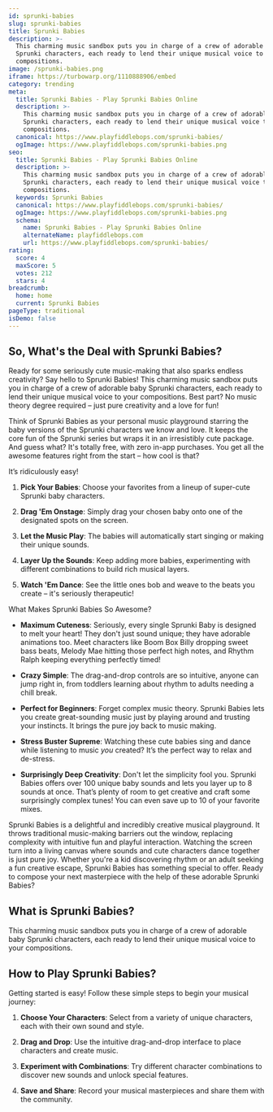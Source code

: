 ```yaml
---
id: sprunki-babies
slug: sprunki-babies
title: Sprunki Babies
description: >-
  This charming music sandbox puts you in charge of a crew of adorable baby
  Sprunki characters, each ready to lend their unique musical voice to your
  compositions.
image: /sprunki-babies.png
iframe: https://turbowarp.org/1110888906/embed
category: trending
meta:
  title: Sprunki Babies - Play Sprunki Babies Online
  description: >-
    This charming music sandbox puts you in charge of a crew of adorable baby
    Sprunki characters, each ready to lend their unique musical voice to your
    compositions.
  canonical: https://www.playfiddlebops.com/sprunki-babies/
  ogImage: https://www.playfiddlebops.com/sprunki-babies.png
seo:
  title: Sprunki Babies - Play Sprunki Babies Online
  description: >-
    This charming music sandbox puts you in charge of a crew of adorable baby
    Sprunki characters, each ready to lend their unique musical voice to your
    compositions.
  keywords: Sprunki Babies
  canonical: https://www.playfiddlebops.com/sprunki-babies/
  ogImage: https://www.playfiddlebops.com/sprunki-babies.png
  schema:
    name: Sprunki Babies - Play Sprunki Babies Online
    alternateName: playfiddlebops.com
    url: https://www.playfiddlebops.com/sprunki-babies/
rating:
  score: 4
  maxScore: 5
  votes: 212
  stars: 4
breadcrumb:
  home: home
  current: Sprunki Babies
pageType: traditional
isDemo: false
---
```


## So, What's the Deal with Sprunki Babies?

Ready for some seriously cute music-making that also sparks endless creativity? Say hello to Sprunki Babies! This charming music sandbox puts you in charge of a crew of adorable baby Sprunki characters, each ready to lend their unique musical voice to your compositions. Best part? No music theory degree required – just pure creativity and a love for fun!

Think of Sprunki Babies as your personal music playground starring the baby versions of the Sprunki characters we know and love. It keeps the core fun of the Sprunki series but wraps it in an irresistibly cute package. And guess what? It's totally free, with zero in-app purchases. You get all the awesome features right from the start – how cool is that?

It’s ridiculously easy!

1. **Pick Your Babies**: Choose your favorites from a lineup of super-cute Sprunki baby characters.

1. **Drag 'Em Onstage**: Simply drag your chosen baby onto one of the designated spots on the screen.

1. **Let the Music Play**: The babies will automatically start singing or making their unique sounds.

1. **Layer Up the Sounds**: Keep adding more babies, experimenting with different combinations to build rich musical layers.

1. **Watch 'Em Dance**: See the little ones bob and weave to the beats you create – it's seriously therapeutic!

What Makes Sprunki Babies So Awesome?

- **Maximum Cuteness**: Seriously, every single Sprunki Baby is designed to melt your heart! They don't just sound unique; they have adorable animations too. Meet characters like Boom Box Billy dropping sweet bass beats, Melody Mae hitting those perfect high notes, and Rhythm Ralph keeping everything perfectly timed!

- **Crazy Simple**: The drag-and-drop controls are so intuitive, anyone can jump right in, from toddlers learning about rhythm to adults needing a chill break.

- **Perfect for Beginners**: Forget complex music theory. Sprunki Babies lets you create great-sounding music just by playing around and trusting your instincts. It brings the pure joy back to music making.

- **Stress Buster Supreme**: Watching these cute babies sing and dance while listening to music *you* created? It’s the perfect way to relax and de-stress.

- **Surprisingly Deep Creativity**: Don't let the simplicity fool you. Sprunki Babies offers over 100 unique baby sounds and lets you layer up to 8 sounds at once. That’s plenty of room to get creative and craft some surprisingly complex tunes! You can even save up to 10 of your favorite mixes.

Sprunki Babies is a delightful and incredibly creative musical playground. It throws traditional music-making barriers out the window, replacing complexity with intuitive fun and playful interaction. Watching the screen turn into a living canvas where sounds and cute characters dance together is just pure joy. Whether you're a kid discovering rhythm or an adult seeking a fun creative escape, Sprunki Babies has something special to offer. Ready to compose your next masterpiece with the help of these adorable Sprunki Babies?

## What is Sprunki Babies?

This charming music sandbox puts you in charge of a crew of adorable baby Sprunki characters, each ready to lend their unique musical voice to your compositions.

## How to Play Sprunki Babies?

Getting started is easy! Follow these simple steps to begin your musical journey:

1. **Choose Your Characters**: Select from a variety of unique characters, each with their own sound and style.

1. **Drag and Drop**: Use the intuitive drag-and-drop interface to place characters and create music.

1. **Experiment with Combinations**: Try different character combinations to discover new sounds and unlock special features.

1. **Save and Share**: Record your musical masterpieces and share them with the community.
